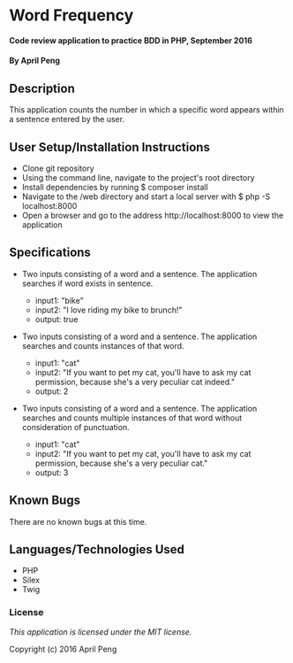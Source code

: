 # Word Frequency #

#### Code review application to practice BDD in PHP, September 2016

#### By April Peng

## Description ##

This application counts the number in which a specific word appears within a sentence entered by the user.

## User Setup/Installation Instructions ##

* Clone git repository
* Using the command line, navigate to the project's root directory
* Install dependencies by running $ composer install
* Navigate to the /web directory and start a local server with $ php -S localhost:8000
* Open a browser and go to the address http://localhost:8000 to view the application

## Specifications ##

* Two inputs consisting of a word and a sentence. The application searches if word exists in sentence.
    * input1: "bike"
    * input2: "I love riding my bike to brunch!"
    * output: true

* Two inputs consisting of a word and a sentence. The application searches and counts instances of that word.
    * input1: "cat"
    * input2: "If you want to pet my cat, you'll have to ask my cat permission, because she's a very peculiar cat indeed."
    * output: 2

* Two inputs consisting of a word and a sentence. The application searches and counts multiple instances of that word without consideration of punctuation.
    * input1: "cat"
    * input2: "If you want to pet my cat, you'll have to ask my cat permission, because she's a very peculiar cat."
    * output: 3

<!-- * Two inputs consisting of a word and a sentence. The application searches and counts multiple instances of that word without consideration of capitalization or punctuation.
    * input1: "Cat"
    * input2: "If you want to pet my cat, you'll have to ask my cat permission, because she's a very peculiar cat."
    * output: 3 -->

## Known Bugs ##

There are no known bugs at this time.

## Languages/Technologies Used ##

* PHP
* Silex
* Twig

### License ###

*This application is licensed under the MIT license.*

Copyright (c) 2016 April Peng
